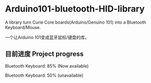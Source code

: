 # Arduino101-bluetooth-HID-library
A library turn Curie Core boards(Arduino/Genuino 101) into a Bluetooth Keyboard/Mouse.

一个让Arduino 101变成蓝牙鼠标/键盘的库。

## 目前进度 Project progress

Bluetooth Keyboard: 85% (Now available)

Bluetooth Keyboard: 50% (unavailable)
